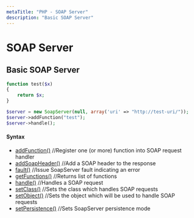 ```yaml
---
metaTitle: "PHP - SOAP Server"
description: "Basic SOAP Server"
---
```


# SOAP Server



## Basic SOAP Server


```php
function test($x)
{
    return $x;
}

$server = new SoapServer(null, array('uri' => "http://test-uri/"));
$server->addFunction("test");
$server->handle();

```



#### Syntax


- [addFunction()](http://php.net/manual/en/soapserver.addfunction.php) //Register one (or more) function into SOAP request handler
- [addSoapHeader()](http://php.net/manual/en/soapserver.addsoapheader.php) //Add a SOAP header to the response
- [fault()](http://php.net/manual/en/soapserver.fault.php) //Issue SoapServer fault indicating an error
- [getFunctions()](http://php.net/manual/en/soapserver.getfunctions.php) //Returns list of functions
- [handle()](http://php.net/manual/en/soapserver.handle.php) //Handles a SOAP request
- [setClass()](http://php.net/manual/en/soapserver.setclass.php) //Sets the class which handles SOAP requests
- [setObject()](http://php.net/manual/en/soapserver.setobject.php) //Sets the object which will be used to handle SOAP requests
- [setPersistence()](http://php.net/manual/en/soapserver.setpersistence.php) //Sets SoapServer persistence mode

